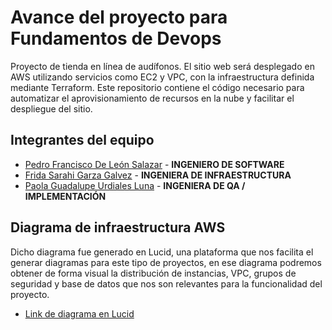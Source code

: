 # Avance del proyecto para Fundamentos de Devops
Proyecto de tienda en línea de audífonos. El sitio web será desplegado en AWS utilizando servicios como EC2 y VPC, con la infraestructura definida mediante Terraform. Este repositorio contiene el código necesario para automatizar el aprovisionamiento de recursos en la nube y facilitar el despliegue del sitio.

## Integrantes del equipo
- [Pedro Francisco De León Salazar](https://github.com/pedrodeleondev) - **INGENIERO DE SOFTWARE**
- [Frida Sarahi Garza Galvez](https://github.com/FridaGarzaG) - **INGENIERA DE INFRAESTRUCTURA**
- [Paola Guadalupe Urdiales Luna](https://github.com/PaolaUrdiales) - **INGENIERA DE QA / IMPLEMENTACIÓN**

## Diagrama de infraestructura AWS
Dicho diagrama fue generado en Lucid, una plataforma que nos facilita el generar diagramas para este tipo de proyectos, en ese diagrama podremos obtener de forma visual la distribución de instancias, VPC, grupos de seguridad y base de datos que nos son relevantes para la funcionalidad del proyecto.
- [Link de diagrama en Lucid](https://lucid.app/lucidchart/a0f93e7d-2e5d-4ecd-a80a-d849d5a7e55e/edit?viewport_loc=-1905%2C-660%2C2270%2C1346%2C0_0&invitationId=inv_ee29050c-9381-48f5-ad0d-21d71866cd73)